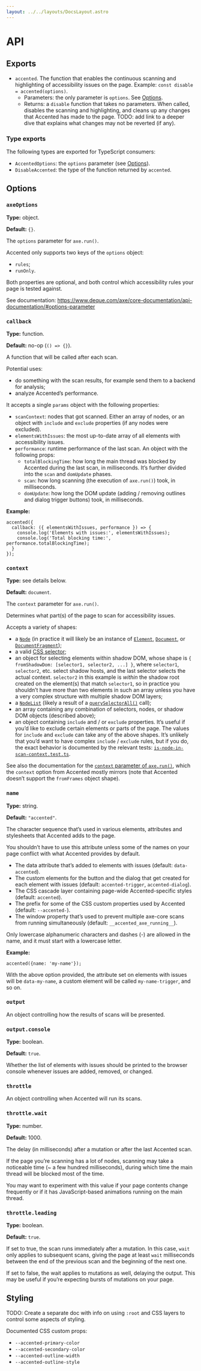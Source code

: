 ```yaml
---
layout: ../../layouts/DocsLayout.astro
---
```


# API

## Exports

- `accented`. The function that enables the continuous scanning and highlighting of accessibility issues
  on the page.
  Example: `const disable = accented(options)`.
  - Parameters: the only parameter is `options`. See [Options](#options).
  - Returns: a `disable` function that takes no parameters. When called, disables the scanning and highlighting,
    and cleans up any changes that Accented has made to the page.
    TODO: add link to a deeper dive that explains what changes may not be reverted (if any).

### Type exports

The following types are exported for TypeScript consumers:

- `AccentedOptions`: the `options` parameter (see [Options](#options)).
- `DisableAccented`: the type of the function returned by `accented`.

## Options

### `axeOptions`

**Type:** object.

**Default:** `{}`.

The `options` parameter for `axe.run()`.

Accented only supports two keys of the `options` object:

- `rules`;
- `runOnly`.

Both properties are optional, and both control which accessibility rules your page is tested against.

See documentation: https://www.deque.com/axe/core-documentation/api-documentation/#options-parameter

### `callback`

**Type:** function.

**Default:** no-op (`() => {}`).

A function that will be called after each scan.

Potential uses:

- do something with the scan results,
  for example send them to a backend for analysis;
- analyze Accented’s performance.

It accepts a single `params` object with the following properties:

- `scanContext`: nodes that got scanned. Either an array of nodes,
  or an object with `include` and `exclude` properties (if any nodes were excluded).
- `elementsWithIssues`: the most up-to-date array of all elements with accessibility issues.
- `performance`: runtime performance of the last scan. An object with the following props:
  - `totalBlockingTime`: how long the main thread was blocked by Accented during the last scan, in milliseconds.
    It’s further divided into the `scan` and `domUpdate` phases.
  - `scan`: how long scanning (the execution of `axe.run()`) took, in milliseconds.
  - `domUpdate`: how long the DOM update (adding / removing outlines and dialog trigger buttons) took, in milliseconds.

**Example:**

```
accented({
  callback: ({ elementsWithIssues, performance }) => {
    console.log('Elements with issues:', elementsWithIssues);
    console.log('Total blocking time:', performance.totalBlockingTime);
  }
});
```

### `context`

**Type:** see details below.

**Default:** `document`.

The `context` parameter for `axe.run()`.

Determines what part(s) of the page to scan for accessibility issues.

Accepts a variety of shapes:

- a [`Node`](https://developer.mozilla.org/en-US/docs/Web/API/Node) (in practice it will likely be an instance of [`Element`](https://developer.mozilla.org/en-US/docs/Web/API/Element), [`Document`](https://developer.mozilla.org/en-US/docs/Web/API/Document), or [`DocumentFragment`](https://developer.mozilla.org/en-US/docs/Web/API/DocumentFragment));
- a valid [CSS selector](https://developer.mozilla.org/en-US/docs/Web/CSS/CSS_selectors);
- an object for selecting elements within shadow DOM,
  whose shape is `{ fromShadowDom: [selector1, selector2, ...] }`,
  where `selector1`, `selector2`, etc. select shadow hosts, and the last selector selects the actual context.
  `selector2` in this example is _within_ the shadow root created on the element(s) that match `selector1`,
  so in practice you shouldn’t have more than two elements in such an array
  unless you have a very complex structure with multiple shadow DOM layers;
- a [`NodeList`](https://developer.mozilla.org/en-US/docs/Web/API/NodeList) (likely a result of a [`querySelectorAll()`](https://developer.mozilla.org/en-US/docs/Web/API/Document/querySelectorAll) call);
- an array containing any combination of selectors, nodes, or shadow DOM objects (described above);
- an object containing `include` and / or `exclude` properties.
  It’s useful if you’d like to exclude certain elements or parts of the page.
  The values for `include` and `exclude` can take any of the above shapes.
  It’s unlikely that you’d want to have complex `include` / `exclude` rules,
  but if you do, the exact behavior is documented by the relevant tests:
  [`is-node-in-scan-context.test.ts`](https://github.com/pomerantsev/accented/blob/main/packages/accented/src/utils/is-node-in-scan-context.test.ts).

See also the documentation for the [`context` parameter of `axe.run()`](https://www.deque.com/axe/core-documentation/api-documentation/#context-parameter),
which the `context` option from Accented mostly mirrors
(note that Accented doesn’t support the `fromFrames` object shape).

### `name`

**Type:** string.

**Default:** `"accented"`.

The character sequence that’s used in various elements, attributes and stylesheets that Accented adds to the page.

You shouldn’t have to use this attribute unless some of the names on your page conflict with what Accented provides by default.

- The data attribute that’s added to elements with issues (default: `data-accented`).
- The custom elements for the button and the dialog that get created for each element with issues
  (default: `accented-trigger`, `accented-dialog`).
- The CSS cascade layer containing page-wide Accented-specific styles (default: `accented`).
- The prefix for some of the CSS custom properties used by Accented (default: `--accented-`).
- The window property that’s used to prevent multiple axe-core scans from running simultaneously
  (default: `__accented_axe_running__`).

Only lowercase alphanumeric characters and dashes (-) are allowed in the name,
and it must start with a lowercase letter.

**Example:**

```
accented({name: 'my-name'});
```

With the above option provided, the attribute set on elements with issues will be `data-my-name`,
a custom element will be called `my-name-trigger`, and so on.

### `output`

An object controlling how the results of scans will be presented.

### `output.console`

**Type:** boolean.

**Default:** `true`.

Whether the list of elements with issues should be printed to the browser console whenever issues are added, removed, or changed.

### `throttle`

An object controlling when Accented will run its scans.

### `throttle.wait`

**Type:** number.

**Default:** 1000.

The delay (in milliseconds) after a mutation or after the last Accented scan.

If the page you’re scanning has a lot of nodes,
scanning may take a noticeable time (~ a few hundred milliseconds),
during which time the main thread will be blocked most of the time.

You may want to experiment with this value if your page contents change frequently
or if it has JavaScript-based animations running on the main thread.

### `throttle.leading`

**Type:** boolean.

**Default:** `true`.

If set to true, the scan runs immediately after a mutation.
In this case, `wait` only applies to subsequent scans,
giving the page at least `wait` milliseconds between the end of the previous scan
and the beginning of the next one.

If set to false, the wait applies to mutations as well,
delaying the output.
This may be useful if you’re expecting bursts of mutations on your page.

## Styling

TODO: Create a separate doc with info on using `:root` and CSS layers to control some aspects of styling.

Documented CSS custom props:

- `--accented-primary-color`
- `--accented-secondary-color`
- `--accented-outline-width`
- `--accented-outline-style`
